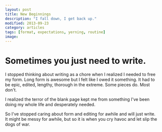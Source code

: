 ```yaml
---
layout: post
title: New Beginnings
description: "I fall down, I get back up."
modified: 2013-09-23
category: articles
tags: [format, expectations, yerning, routine]
image:
---
```


# Sometimes you just need to write.
I stopped thinking about writing as a chore when I realized I needed to free my form. Long form is awesome but I felt like I owed it something. It had to be epic, edited, lengthy, thorough in the extreme. Some pieces do. Most don't.

I realized the terror of the blank page kept me from something I've been doing my whole life and desperately needed.

So I've stopped caring about form and editing for awhile and will just write. It might be messy for awhile, but so it is when you cry havoc and let slip the dogs of war.

